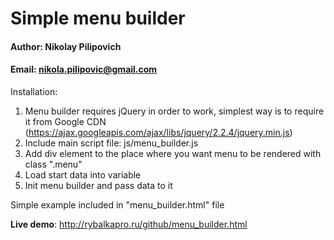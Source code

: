 # Simple menu builder
#### Author: Nikolay Pilipovich
#### Email: nikola.pilipovic@gmail.com

Installation:

1. Menu builder requires jQuery in order to work, simplest way is to require it from Google CDN (https://ajax.googleapis.com/ajax/libs/jquery/2.2.4/jquery.min.js)
2. Include main script file: js/menu_builder.js
3. Add div element to the place where you want menu to be rendered with class ".menu"
4. Load start data into variable
5. Init menu builder and pass data to it

Simple example included in "menu_builder.html" file

**Live demo**: http://rybalkapro.ru/github/menu_builder.html